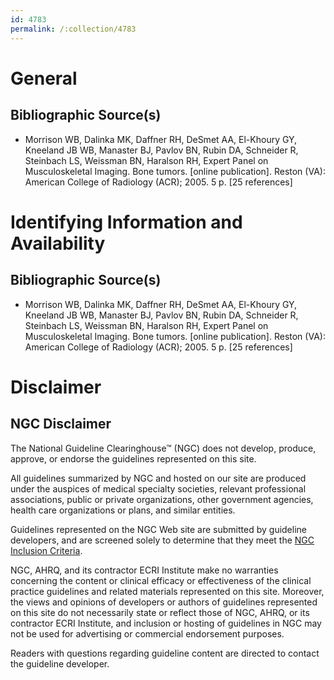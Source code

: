 ```yaml
---
id: 4783
permalink: /:collection/4783
---
```


# General

## Bibliographic Source(s)

- Morrison WB, Dalinka MK, Daffner RH, DeSmet AA, El-Khoury GY, Kneeland JB WB, Manaster BJ, Pavlov BN, Rubin DA, Schneider R, Steinbach LS, Weissman BN, Haralson RH, Expert Panel on Musculoskeletal Imaging. Bone tumors. [online publication]. Reston (VA): American College of Radiology (ACR); 2005. 5 p. [25 references]

# Identifying Information and Availability

## Bibliographic Source(s)

- Morrison WB, Dalinka MK, Daffner RH, DeSmet AA, El-Khoury GY, Kneeland JB WB, Manaster BJ, Pavlov BN, Rubin DA, Schneider R, Steinbach LS, Weissman BN, Haralson RH, Expert Panel on Musculoskeletal Imaging. Bone tumors. [online publication]. Reston (VA): American College of Radiology (ACR); 2005. 5 p. [25 references]

# Disclaimer

## NGC Disclaimer

The National Guideline Clearinghouse™ (NGC) does not develop, produce, approve, or endorse the guidelines represented on this site.

All guidelines summarized by NGC and hosted on our site are produced under the auspices of medical specialty societies, relevant professional associations, public or private organizations, other government agencies, health care organizations or plans, and similar entities.

Guidelines represented on the NGC Web site are submitted by guideline developers, and are screened solely to determine that they meet the [NGC Inclusion Criteria](/help-and-about/summaries/inclusion-criteria).

NGC, AHRQ, and its contractor ECRI Institute make no warranties concerning the content or clinical efficacy or effectiveness of the clinical practice guidelines and related materials represented on this site. Moreover, the views and opinions of developers or authors of guidelines represented on this site do not necessarily state or reflect those of NGC, AHRQ, or its contractor ECRI Institute, and inclusion or hosting of guidelines in NGC may not be used for advertising or commercial endorsement purposes.

Readers with questions regarding guideline content are directed to contact the guideline developer.


